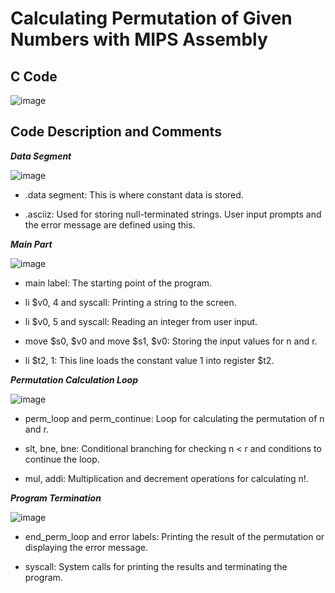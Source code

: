 # Calculating Permutation of Given Numbers with MIPS Assembly

## C Code
![image](https://github.com/dilaygulru/Calculating-permutation-MIPS-Assembly/assets/123947023/41c86d0b-ca0d-4a67-a43e-738227652ddb)

## Code Description and Comments
***Data Segment***

![image](https://github.com/dilaygulru/Calculating-permutation-MIPS-Assembly/assets/123947023/d1321e5b-015c-4cc8-b933-5077cbfe99c7)

- .data segment: This is where constant data is stored.

- .asciiz: Used for storing null-terminated strings. User input prompts and the error message are defined using this.

***Main Part***

![image](https://github.com/dilaygulru/Calculating-permutation-MIPS-Assembly/assets/123947023/aecf7180-9caf-4e16-a5fe-aff97330d438)
- main label: The starting point of the program.

- li $v0, 4 and syscall: Printing a string to the screen.

- li $v0, 5 and syscall: Reading an integer from user input.

- move $s0, $v0 and move $s1, $v0: Storing the input values for n and r.

- li $t2, 1: This line loads the constant value 1 into register $t2.

***Permutation Calculation Loop***

![image](https://github.com/dilaygulru/Calculating-permutation-MIPS-Assembly/assets/123947023/22c6b3e8-7e14-4d5f-b249-cbbda1a2457e)

- perm_loop and perm_continue: Loop for calculating the permutation of n and r.

- slt, bne, bne: Conditional branching for checking n < r and conditions to continue the loop.

- mul, addi: Multiplication and decrement operations for calculating n!.

***Program Termination***

![image](https://github.com/dilaygulru/Calculating-permutation-MIPS-Assembly/assets/123947023/65c69174-49ca-4bd4-8253-319eb80c2622)

- end_perm_loop and error labels: Printing the result of the permutation or displaying the error message.
  
- syscall: System calls for printing the results and terminating the program.



